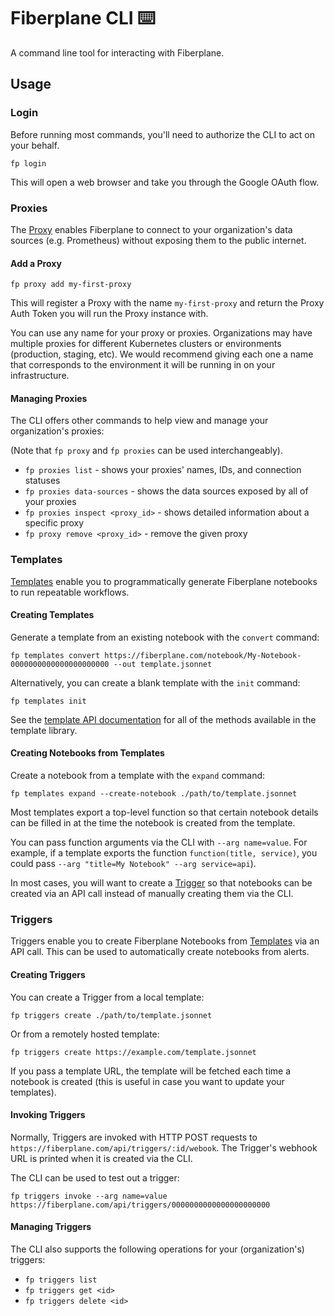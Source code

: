 # Fiberplane CLI ⌨️

A command line tool for interacting with Fiberplane.

## Usage

### Login

Before running most commands, you'll need to authorize the CLI to act on your behalf.
```shell
fp login
```
This will open a web browser and take you through the Google OAuth flow.

### Proxies

The [Proxy](https://github.com/fiberplane/proxy) enables Fiberplane to connect to your organization's data sources (e.g. Prometheus) without exposing them to the public internet.

#### Add a Proxy

```shell
fp proxy add my-first-proxy
```
This will register a Proxy with the name `my-first-proxy` and return the Proxy Auth Token you will run the Proxy instance with.

You can use any name for your proxy or proxies. Organizations may have multiple proxies for different Kubernetes clusters or environments (production, staging, etc). We would recommend giving each one a name that corresponds to the environment it will be running in on your infrastructure.

#### Managing Proxies

The CLI offers other commands to help view and manage your organization's proxies:

(Note that `fp proxy` and `fp proxies` can be used interchangeably).

- `fp proxies list` - shows your proxies' names, IDs, and connection statuses
- `fp proxies data-sources` - shows the data sources exposed by all of your proxies
- `fp proxies inspect <proxy_id>` - shows detailed information about a specific proxy
- `fp proxy remove <proxy_id>` - remove the given proxy

### Templates

[Templates](https://github.com/fiberplane/templates) enable you to programmatically generate Fiberplane notebooks to run repeatable workflows.

#### Creating Templates

Generate a template from an existing notebook with the `convert` command:

```shell
fp templates convert https://fiberplane.com/notebook/My-Notebook-0000000000000000000000 --out template.jsonnet
```

Alternatively, you can create a blank template with the `init` command:

```shell
fp templates init
```

See the [template API documentation](https://github.com/fiberplane/templates/blob/main/docs/template_api.md) for all of the methods available in the template library.

#### Creating Notebooks from Templates

Create a notebook from a template with the `expand` command:
```shell
fp templates expand --create-notebook ./path/to/template.jsonnet
```

Most templates export a top-level function so that certain notebook details can be filled in at the time the notebook is created from the template.

You can pass function arguments via the CLI with `--arg name=value`. For example, if a template exports the function `function(title, service)`, you could pass `--arg "title=My Notebook" --arg service=api`).

In most cases, you will want to create a [Trigger](#triggers) so that notebooks can be created via an API call instead of manually creating them via the CLI.

### Triggers

Triggers enable you to create Fiberplane Notebooks from [Templates](#templates) via an API call. This can be used to automatically create notebooks from alerts.

#### Creating Triggers

You can create a Trigger from a local template:

```shell
fp triggers create ./path/to/template.jsonnet
```

Or from a remotely hosted template:
```shell
fp triggers create https://example.com/template.jsonnet
```

If you pass a template URL, the template will be fetched each time a notebook is created (this is useful in case you want to update your templates).

#### Invoking Triggers

Normally, Triggers are invoked with HTTP POST requests to `https://fiberplane.com/api/triggers/:id/webook`. The Trigger's webhook URL is printed when it is created via the CLI.

The CLI can be used to test out a trigger:
```shell
fp triggers invoke --arg name=value https://fiberplane.com/api/triggers/0000000000000000000000
```

#### Managing Triggers

The CLI also supports the following operations for your (organization's) triggers:
- `fp triggers list`
- `fp triggers get <id>`
- `fp triggers delete <id>`
